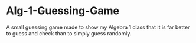 # Alg-1-Guessing-Game
A small guessing game made to show my Algebra 1 class that it is far better to guess and check than to simply guess randomly. 
